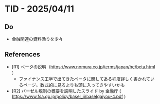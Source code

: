# TID - 2025/04/11

## Do
- 金融関連の資料漁りを少々

## References
- [R1] ベータの説明（https://www.nomura.co.jp/terms/japan/he/beta.html ）
  - ファイナンス工学で出てきたベータに関してある程度詳しく書かれているページ。数式的に見るよりも頭に入ってきやすいかも
- [R2] バーゼル規制の概要を説明したスライド by 金融庁 ( https://www.fsa.go.jp/policy/basel_ii/baselgaiyou-4.pdf )
